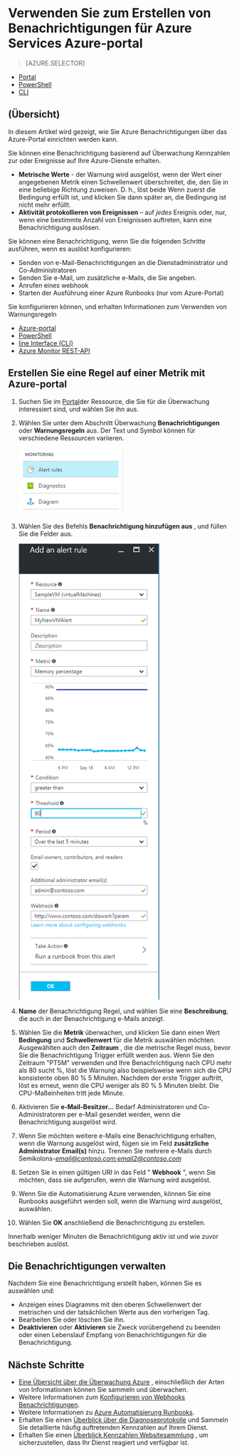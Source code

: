 <properties
    pageTitle="Verwenden Sie zum Erstellen von Benachrichtigungen für Azure Services Azure-Portal | Microsoft Azure"
    description="Verwenden Sie das Azure-Portal Azure Benachrichtigungen erstellen, die Benachrichtigungen oder Automatisierung auslösen können, wenn die angegebenen Bedingungen erfüllt sind."
    authors="rboucher"
    manager="carolz"
    editor=""
    services="monitoring-and-diagnostics"
    documentationCenter="monitoring-and-diagnostics"/>

<tags
    ms.service="monitoring-and-diagnostics"
    ms.workload="na"
    ms.tgt_pltfrm="na"
    ms.devlang="na"
    ms.topic="article"
    ms.date="09/23/2016"
    ms.author="robb"/>

# <a name="use-azure-portal-to-create-alerts-for-azure-services"></a>Verwenden Sie zum Erstellen von Benachrichtigungen für Azure Services Azure-portal

> [AZURE.SELECTOR]
- [Portal](insights-alerts-portal.md)
- [PowerShell](insights-alerts-powershell.md)
- [CLI](insights-alerts-command-line-interface.md)

## <a name="overview"></a>(Übersicht)

In diesem Artikel wird gezeigt, wie Sie Azure Benachrichtigungen über das Azure-Portal einrichten werden kann.   

Sie können eine Benachrichtigung basierend auf Überwachung Kennzahlen zur oder Ereignisse auf Ihre Azure-Dienste erhalten.

- **Metrische Werte** - der Warnung wird ausgelöst, wenn der Wert einer angegebenen Metrik einen Schwellenwert überschreitet, die, den Sie in eine beliebige Richtung zuweisen. D. h., löst beide Wenn zuerst die Bedingung erfüllt ist, und klicken Sie dann später an, die Bedingung ist nicht mehr erfüllt.    
- **Aktivität protokollieren von Ereignissen** – auf *jedes* Ereignis oder, nur, wenn eine bestimmte Anzahl von Ereignissen auftreten, kann eine Benachrichtigung auslösen.


Sie können eine Benachrichtigung, wenn Sie die folgenden Schritte ausführen, wenn es auslöst konfigurieren:

- Senden von e-Mail-Benachrichtigungen an die Dienstadministrator und Co-Administratoren
- Senden Sie e-Mail, um zusätzliche e-Mails, die Sie angeben.
- Anrufen eines webhook
- Starten der Ausführung einer Azure Runbooks (nur vom Azure-Portal)

Sie konfigurieren können, und erhalten Informationen zum Verwenden von Warnungsregeln

- [Azure-portal](insights-alerts-portal.md)
- [PowerShell](insights-alerts-powershell.md)
- [line Interface (CLI)](insights-alerts-command-line-interface.md)
- [Azure Monitor REST-API](https://msdn.microsoft.com/library/azure/dn931945.aspx)


## <a name="create-an-alert-rule-on-a-metric-with-the-azure-portal"></a>Erstellen Sie eine Regel auf einer Metrik mit Azure-portal

1. Suchen Sie im [Portal](https://portal.azure.com/)der Ressource, die Sie für die Überwachung interessiert sind, und wählen Sie ihn aus.

2. Wählen Sie unter dem Abschnitt Überwachung **Benachrichtigungen** oder **Warnungsregeln** aus. Der Text und Symbol können für verschiedene Ressourcen variieren.  

    ![Für die Überwachung](./media/insights-alerts-portal/AlertRulesButton.png)


3. Wählen Sie des Befehls **Benachrichtigung hinzufügen aus** , und füllen Sie die Felder aus.

    ![Hinzufügen einer Benachrichtigung](./media/insights-alerts-portal/AddAlertOnlyParamsPage.png)

4. **Name** der Benachrichtigung Regel, und wählen Sie eine **Beschreibung**, die auch in der Benachrichtigung e-Mails anzeigt.
5. Wählen Sie die **Metrik** überwachen, und klicken Sie dann einen Wert **Bedingung** und **Schwellenwert** für die Metrik auswählen möchten. Ausgewählten auch den **Zeitraum** , die die metrische Regel muss, bevor Sie die Benachrichtigung Trigger erfüllt werden aus. Wenn Sie den Zeitraum "PT5M" verwenden und Ihre Benachrichtigung nach CPU mehr als 80 sucht %, löst die Warnung also beispielsweise wenn sich die CPU konsistente oben 80 % 5 Minuten. Nachdem der erste Trigger auftritt, löst es erneut, wenn die CPU weniger als 80 % 5 Minuten bleibt. Die CPU-Maßeinheiten tritt jede Minute.   

6. Aktivieren Sie **e-Mail-Besitzer...** Bedarf Administratoren und Co-Administratoren per e-Mail gesendet werden, wenn die Benachrichtigung ausgelöst wird.

7. Wenn Sie möchten weitere e-Mails eine Benachrichtigung erhalten, wenn die Warnung ausgelöst wird, fügen sie im Feld **zusätzliche Administrator Email(s)** hinzu. Trennen Sie mehrere e-Mails durch Semikolons-*email@contoso.com;email2@contoso.com*

8. Setzen Sie in einen gültigen URI in das Feld " **Webhook** ", wenn Sie möchten, dass sie aufgerufen, wenn die Warnung wird ausgelöst.

9. Wenn Sie die Automatisierung Azure verwenden, können Sie eine Runbooks ausgeführt werden soll, wenn die Warnung wird ausgelöst, auswählen.

10. Wählen Sie **OK** anschließend die Benachrichtigung zu erstellen.   

Innerhalb weniger Minuten die Benachrichtigung aktiv ist und wie zuvor beschrieben auslöst.

## <a name="managing-your-alerts"></a>Die Benachrichtigungen verwalten

Nachdem Sie eine Benachrichtigung erstellt haben, können Sie es auswählen und:

- Anzeigen eines Diagramms mit den oberen Schwellenwert der metrischen und der tatsächlichen Werte aus den vorherigen Tag.
- Bearbeiten Sie oder löschen Sie ihn.
- **Deaktivieren** oder **Aktivieren** sie Zweck vorübergehend zu beenden oder einen Lebenslauf Empfang von Benachrichtigungen für die Benachrichtigung.



## <a name="next-steps"></a>Nächste Schritte

* [Eine Übersicht über die Überwachung Azure](monitoring-overview.md) , einschließlich der Arten von Informationen können Sie sammeln und überwachen.
* Weitere Informationen zum [Konfigurieren von Webhooks Benachrichtigungen](insights-webhooks-alerts.md).
* Weitere Informationen zu [Azure Automatisierung Runbooks](..\automation\automation-starting-a-runbook.md).
* Erhalten Sie einen [Überblick über die Diagnoseprotokolle](monitoring-overview-of-diagnostic-logs.md) und Sammeln Sie detaillierte häufig auftretenden Kennzahlen auf Ihrem Dienst.
* Erhalten Sie einen [Überblick Kennzahlen Websitesammlung](insights-how-to-customize-monitoring.md) , um sicherzustellen, dass Ihr Dienst reagiert und verfügbar ist.
